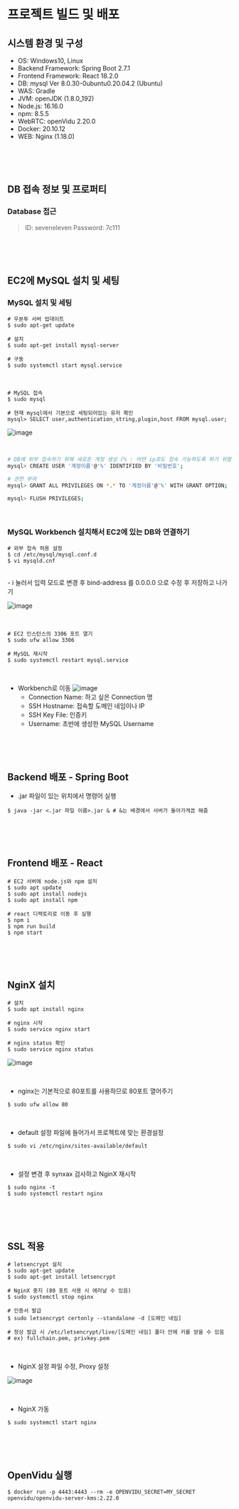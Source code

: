 # 프로젝트 빌드 및 배포

## 시스템 환경 및 구성

- OS: Windows10, Linux
- Backend Framework: Spring Boot 2.7.1
- Frontend Framework: React 18.2.0
- DB: mysql Ver 8.0.30-0ubuntu0.20.04.2 (Ubuntu)
- WAS: Gradle
- JVM: openJDK (1.8.0_192)
- Node.js: 16.16.0
- npm: 8.5.5
- WebRTC: openVidu 2.20.0
- Docker: 20.10.12
- WEB: Nginx (1.18.0)

<br/><br/><br/>

## DB 접속 정보 및 프로퍼티
### Database 접근

> ID: seveneleven
> Password: 7c111

<br/><br/><br/>

## EC2에 MySQL 설치 및 세팅

### MySQL 설치 및 세팅

```shell
# 우분투 서버 업데이트
$ sudo apt-get update

# 설치
$ sudo apt-get install mysql-server

# 구동
$ sudo systemctl start mysql.service
```

<br/>

```shell
# MySQL 접속
$ sudo mysql

# 현재 mysql에서 기본으로 세팅되어있는 유저 확인
mysql> SELECT user,authentication_string,plugin,host FROM mysql.user;
```

![image](/uploads/24b69a7b312f693a240f3b90dcd27da8/image.png)

<br/>

```bash
# DB에 외부 접속하기 위해 새로운 계정 생성 (% : 어떤 ip로도 접속 가능하도록 하기 위함)
mysql> CREATE USER '계정이름'@'%' IDENTIFIED BY '비밀번호';

# 권한 부여
mysql> GRANT ALL PRIVILEGES ON *.* TO '계정이름'@'%' WITH GRANT OPTION;

mysql> FLUSH PRIVILEGES;
```

<br/>

### MySQL Workbench 설치해서 EC2에 있는 DB와 연결하기

```shell
# 외부 접속 허용 설정
$ cd /etc/mysql/mysql.conf.d
$ vi mysqld.cnf
```

<br/>
- i 눌러서 입력 모드로 변경 후 bind-address 를 0.0.0.0 으로 수정 후 저장하고 나가기

![image](/uploads/aef0965954c94c806f1840695777ce38/image.png)

<br/>

```shell
# EC2 인스턴스의 3306 포트 열기
$ sudo ufw allow 3306

# MySQL 재시작
$ sudo systemctl restart mysql.service
```

<br/>

- Workbench로 이동
    ![image](/uploads/2b83489d5937b38e6caa03c604154662/image.png)
    - Connection Name: 하고 싶은 Connection 명
    - SSH Hostname: 접속할 도메인 네임이나 IP
    - SSH Key File: 인증키
    - Username: 초반에 생성한 MySQL Username

<br/><br/><br/>

## Backend 배포 - Spring Boot
- .jar 파일이 있는 위치에서 명령어 실행

```shell
$ java -jar <.jar 파일 이름>.jar & # &는 배경에서 서버가 돌아가게끔 해줌
```

<br/><br/><br/>

## Frontend 배포 - React
```shell
# EC2 서버에 node.js와 npm 설치
$ sudo apt update
$ sudo apt install nodejs
$ sudo apt install npm

# react 디렉토리로 이동 후 실행
$ npm i
$ npm run build
$ npm start
```

<br/><br/><br/>

## NginX 설치
```shell
# 설치
$ sudo apt install nginx

# nginx 시작
$ sudo service nginx start

# nginx status 확인
$ sudo service nginx status
```

![image](/uploads/078f098d56c3f6639899f4019505571d/image.png)

<br/>

- nginx는 기본적으로 80포트를 사용하므로 80포트 열어주기

```shell
$ sudo ufw allow 80
```

<br/>

- default 설정 파일에 들어가서 프로젝트에 맞는 환경설정
```shell
$ sudo vi /etc/nginx/sites-available/default
```


<br/>

- 설정 변경 후 synxax 검사하고 NginX 재시작
```shell
$ sudo nginx -t
$ sudo systemctl restart nginx
```

<br/><br/><br/>

## SSL 적용
```shell
# letsencrypt 설치
$ sudo apt-get update
$ sudo apt-get install letsencrypt

# NginX 중지 (80 포트 사용 시 에러날 수 있음)
$ sudo systemctl stop nginx

# 인증서 발급
$ sudo letsencrypt certonly --standalone -d [도메인 네임]

# 정상 발급 시 /etc/letsencrypt/live/[도메인 네임] 폴더 안에 키를 얻을 수 있음
# ex) fullchain.pem, privkey.pem
```

<br/>

- NginX 설정 파일 수정, Proxy 설정

![image](/uploads/5eb5810580f429b211ea5ef7c6cc3b12/image.png)


<br/>

- NginX 가동

```shell
$ sudo systemctl start nginx
```

<br/><br/><br/>

## OpenVidu 실행
```shell
$ docker run -p 4443:4443 --rm -e OPENVIDU_SECRET=MY_SECRET openvidu/openvidu-server-kms:2.22.0
```
